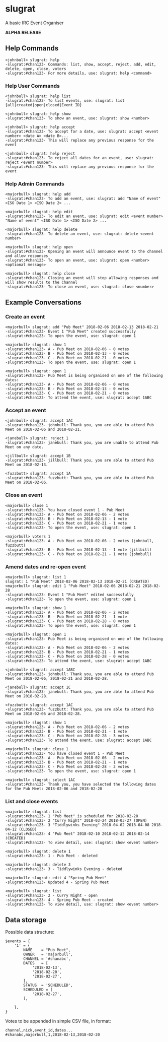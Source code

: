 # slugrat

A basic IRC Event Organiser

**ALPHA RELEASE**


## Help Commands

    <johnbull> slugrat: help
    -slugrat:#chan123- Commands: list, show, accept, reject, add, edit, delete, open, close, voters
    -slugrat:#chan123- For more details, use: slugrat: help <command>


### Help User Commands

    <johnbull> slugrat: help list
    -slugrat:#chan123- To list events, use: slugrat: list {all|created|open|closed|Event ID}

    <johnbull> slugrat: help show
    -slugrat:#chan123- To show an event, use: slugrat: show <number>

    <johnbull> slugrat: help accept
    -slugrat:#chan123- To accept for a date, use: slugrat: accept <event number> <date A> <date B>...
    -slugrat:#chan123- This will replace any previous response for the event

    <johnbull> slugrat: help reject
    -slugrat:#chan123- To reject all dates for an event, use: slugrat: reject <event number>
    -slugrat:#chan123- This will replace any previous response for the event


### Help Admin Commands

    <majorbull> slugrat: help add
    -slugrat:#chan123- To add an event, use: slugrat: add "Name of event" <ISO Date 1> <ISO Date 2> ...

    <majorbull> slugrat: help edit
    -slugrat:#chan123- To edit an event, use: slugrat: edit <event number> "Name of event" <ISO Date 1> <ISO Date 2> ...

    <majorbull> slugrat: help delete
    -slugrat:#chan123- To delete an event, use: slugrat: delete <event number>

    <majorbull> slugrat: help open
    -slugrat:#chan123- Opening an event will announce event to the channel and allow responses
    -slugrat:#chan123- To open an event, use: slugrat: open <number> <optional message>

    <majorbull> slugrat: help close
    -slugrat:#chan123- Closing an event will stop allowing responses and will show results to the channel
    -slugrat:#chan123- To close an event, use: slugrat: close <number>


## Example Conversations


### Create an event

    <majorbull> slugrat: add "Pub Meet" 2018-02-06 2018-02-13 2018-02-21
    -slugrat:#chan123- Event 1 "Pub Meet" created successfully
    -slugrat:#chan123- To open the event, use: slugrat: open 1

    <majorbull> slugrat: show 1
    -slugrat:#chan123- A - Pub Meet on 2018-02-06 - 0 votes
    -slugrat:#chan123- B - Pub Meet on 2018-02-13 - 0 votes
    -slugrat:#chan123- C - Pub Meet on 2018-02-21 - 0 votes
    -slugrat:#chan123- To open the event, use: slugrat: open 1

    <majorbull> slugrat: open 1
    -slugrat:#chan123- Pub Meet is being organised on one of the following dates:
    -slugrat:#chan123- A - Pub Meet on 2018-02-06 - 0 votes
    -slugrat:#chan123- B - Pub Meet on 2018-02-13 - 0 votes
    -slugrat:#chan123- C - Pub Meet on 2018-02-21 - 0 votes
    -slugrat:#chan123- To attend the event, use: slugrat: accept 1ABC


### Accept an event

    <johnbull> slugrat: accept 1AC
    -slugrat:#chan123- johnbull: Thank you, you are able to attend Pub Meet on 2018-02-06 and 2018-02-21.

    <janebull> slugrat: reject 1
    -slugrat:#chan123- janebull: Thank you, you are unable to attend Pub Meet on any date.

    <jillbull> slugrat: accept 1B
    -slugrat:#chan123- jillbull: Thank you, you are able to attend Pub Meet on 2018-02-13.

    <fuzzbutt> slugrat: accept 1A
    -slugrat:#chan123- fuzzbutt: Thank you, you are able to attend Pub Meet on 2018-02-06.


### Close an event

    <majorbull> close 1
    -slugrat:#chan123- You have closed event 1 - Pub Meet
    -slugrat:#chan123- A - Pub Meet on 2018-02-06 - 2 votes
    -slugrat:#chan123- B - Pub Meet on 2018-02-13 - 1 vote
    -slugrat:#chan123- C - Pub Meet on 2018-02-21 - 1 vote
    -slugrat:#chan123- To open the event, use: slugrat: open 1

    <majorbull> voters 1
    -slugrat:#chan123- A - Pub Meet on 2018-02-06 - 2 votes (johnbull, fuzzbutt)
    -slugrat:#chan123- B - Pub Meet on 2018-02-13 - 1 vote (jillbill)
    -slugrat:#chan123- C - Pub Meet on 2018-02-21 - 1 vote (johnbull)


### Amend dates and re-open event

    <majorbull> slugrat: list 1
    slugrat: 1 "Pub Meet" 2018-02-06 2018-02-13 2018-02-21 (CREATED)
    <majorbull> slugrat: edit 1 "Pub Meet" 2018-02-06 2018-02-21 2018-02-28
    -slugrat:#chan123- Event 1 "Pub Meet" edited successfully
    -slugrat:#chan123- To open the event, use: slugrat: open 1
    
    <majorbull> slugrat: show 1
    -slugrat:#chan123- A - Pub Meet on 2018-02-06 - 2 votes
    -slugrat:#chan123- B - Pub Meet on 2018-02-21 - 1 vote
    -slugrat:#chan123- C - Pub Meet on 2018-02-28 - 0 votes
    -slugrat:#chan123- To open the event, use: slugrat: open 1

    <majorbull> slugrat: open 1
    -slugrat:#chan123- Pub Meet is being organised on one of the following dates:
    -slugrat:#chan123- A - Pub Meet on 2018-02-06 - 2 votes
    -slugrat:#chan123- B - Pub Meet on 2018-02-21 - 1 votes
    -slugrat:#chan123- C - Pub Meet on 2018-02-28 - 0 votes
    -slugrat:#chan123- To attend the event, use: slugrat: accept 1ABC

    <johnbull> slugrat: accept 1ABC
    -slugrat:#chan123- johnbull: Thank you, you are able to attend Pub Meet on 2018-02-06, 2018-02-21 and 2018-02-28.

    <janebull> slugrat: accept 1C
    -slugrat:#chan123- janebull: Thank you, you are able to attend Pub Meet on 2018-02-28.

    <fuzzbutt> slugrat: accept 1AC
    -slugrat:#chan123- fuzzbutt: Thank you, you are able to attend Pub Meet on 2018-02-06 and 2018-02-28.

    <majorbull> slugrat: show 1
    -slugrat:#chan123- A - Pub Meet on 2018-02-06 - 2 votes
    -slugrat:#chan123- B - Pub Meet on 2018-02-21 - 1 vote
    -slugrat:#chan123- C - Pub Meet on 2018-02-28 - 3 votes
    -slugrat:#chan123- To attend the event, use: slugrat: accept 1ABC

    <majorbull> slugrat: close 1
    -slugrat:#chan123- You have closed event 1 - Pub Meet
    -slugrat:#chan123- A - Pub Meet on 2018-02-06 - 2 votes
    -slugrat:#chan123- B - Pub Meet on 2018-02-21 - 1 vote
    -slugrat:#chan123- C - Pub Meet on 2018-02-28 - 3 votes
    -slugrat:#chan123- To open the event, use: slugrat: open 1

    <majorbull> slugrat: select 1AC
    -slugrat:#chan123- Thank you, you have selected the following dates for the Pub Meet: 2018-02-06 and 2018-02-28


### List and close events

    <majorbull> slugrat: list
    -slugrat:#chan123- 1 "Pub Meet" is scheduled for 2018-02-28
    -slugrat:#chan123- 2 "Curry Night" 2018-03-24 2018-03-27 (OPEN)
    -slugrat:#chan123- 3 "Tiddlywinks Evening" 2018-04-02 2018-04-08 2018-04-12 (CLOSED)
    -slugrat:#chan123- 4 "Pub Meet" 2018-02-10 2018-02-12 2018-02-14 (CREATED)
    -slugrat:#chan123- To view detail, use: slugrat: show <event number>

    <majorbull> slugrat: delete 1
    -slugrat:#chan123- 1 - Pub Meet - deleted

    <majorbull> slugrat: delete 3
    -slugrat:#chan123- 3 - Tiddlywinks Evening - deleted

    <majorbull> slugrat: edit 4 "Spring Pub Meet"
    -slugrat:#chan123- Updated 4 - Spring Pub Meet

    <majorbull> slugrat: list
    -slugrat:#chan123- 2 - Curry Night - open
    -slugrat:#chan123- 4 - Spring Pub Meet - created
    -slugrat:#chan123- To view detail, use: slugrat: show <event number>


## Data storage

Possible data structure:

    $events = {
        '1' = {
            NAME    = "Pub Meet",
            OWNER   = 'majorbull',
            CHANNEL = '#chanabc',
            DATES   = [
                '2018-02-13',
                '2018-02-20',
                '2018-02-27',
            ],
            STATUS  = 'SCHEDULED',
            SCHEDULED = [
                '2018-02-27',
            ],

        },        
    }
    
Votes to be appended in simple CSV file, in format:

    channel,nick,event_id,dates...
    #chanabc,majorbull,1,2018-02-13,2018-02-20

